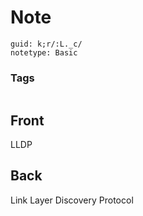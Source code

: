 # Note
```
guid: k;r/:L._c/
notetype: Basic
```

### Tags
```
```

## Front
LLDP

## Back
Link Layer Discovery Protocol
